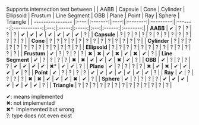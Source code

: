 Supports intersection test between
|                  | AABB | Capsule | Cone | Cylinder | Ellipsoid | Frustum | Line Segment | OBB | Plane | Point | Ray | Sphere | Triangle |
| ---------------- |:----:|:-------:|:----:|:--------:|:---------:|:-------:|:------------:|:---:|:-----:|:-----:|:---:|:------:|:--------:|
| **AABB**         | ✔    | ?       | ?    | ?        | ?         | ✔       | ✔            | ✔   | ✔     | ✔     | ✔   | ✔      | ?        |
| **Capsule**      | ?    | ?       | ?    | ?        | ?         | ?       | ?            | ?   | ?     | ?     | ?   | ?      | ?        |
| **Cone**         | ?    | ?       | ?    | ?        | ?         | ?       | ?            | ?   | ?     | ?     | ?   | ?      | ?        |
| **Cylinder**     | ?    | ?       | ?    | ?        | ?         | ?       | ?            | ?   | ?     | ?     | ?   | ?      | ?        |
| **Ellipsoid**    | ?    | ?       | ?    | ?        | ?         | ?       | ?            | ?   | ?     | ?     | ?   | ?      | ?        |
| **Frustum**      | ✔    | ?       | ?    | ?        | ?         | ✖       | ✖            | ✔   | ✖     | ✔     | ✖   | ✔      | ?        |
| **Line Segment** | ✔    | ?       | ?    | ?        | ?         | ✖       | ✖            | ✔   | ✔     | ✔     | ✖   | ✔      | ?        |
| **OBB**          | ✔    | ?       | ?    | ?        | ?         | ✔       | ✔            | ✔   | ✔     | ✖*    | ✔   | ✔      | ?        |
| **Plane**        | ✔    | ?       | ?    | ?        | ?         | ✖       | ✔            | ✖   | ✔     | ✔     | ✔   | ✔      | ?        |
| **Point**        | ✔    | ?       | ?    | ?        | ?         | ✔       | ✔            | ✔   | ✔     | ✔     | ✔   | ✔      | ?        |
| **Ray**          | ✔    | ?       | ?    | ?        | ?         | ✖       | ✖            | ✔   | ✔     | ✔     | ✖   | ✔      | ?        |
| **Sphere**       | ✔    | ?       | ?    | ?        | ?         | ✔       | ✔            | ✔   | ✔     | ✔     | ✔   | ✔      | ?        |
| **Triangle**     | ?    | ?       | ?    | ?        | ?         | ?       | ?            | ?   | ?     | ?     | ?   | ?      | ?        |

✔: means implemented<br>
✖: not implemented<br>
✖*: implemented but wrong<br>
?: type does not even exist
